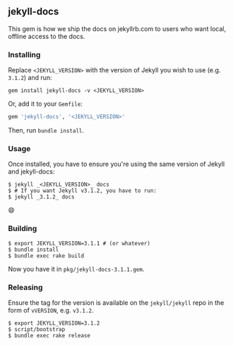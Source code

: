 ## jekyll-docs

This gem is how we ship the docs on jekyllrb.com to users who want local, offline access to the docs.

### Installing

Replace `<JEKYLL_VERSION>` with the version of Jekyll you wish to use (e.g. `3.1.2`) and run:

```
gem install jekyll-docs -v <JEKYLL_VERSION>
```

Or, add it to your `Gemfile`:

```ruby
gem 'jekyll-docs', '<JEKYLL_VERSION>'
```

Then, run `bundle install`.

### Usage

Once installed, you have to ensure you're using the same version of Jekyll and jekyll-docs:

```console
$ jekyll _<JEKYLL_VERSION>_ docs
$ # If you want Jekyll v3.1.2, you have to run:
$ jekyll _3.1.2_ docs
```

:smile:

### Building

```console
$ export JEKYLL_VERSION=3.1.1 # (or whatever)
$ bundle install
$ bundle exec rake build
```

Now you have it in `pkg/jekyll-docs-3.1.1.gem`.

### Releasing

Ensure the tag for the version is available on the `jekyll/jekyll` repo in the form of `vVERSION`, e.g. `v3.1.2`.

```console
$ export JEKYLL_VERSION=3.1.2
$ script/bootstrap
$ bundle exec rake release
```
